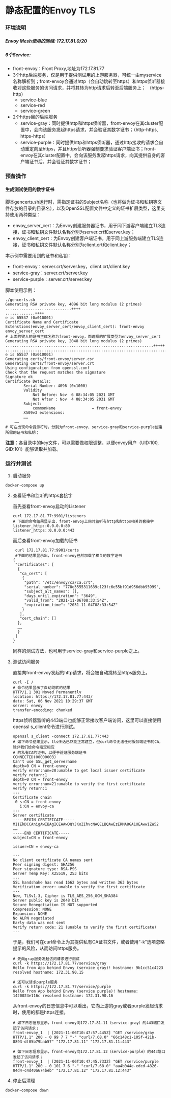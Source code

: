 # 静态配置的Envoy TLS

### 环境说明

##### Envoy Mesh使用的网络: 172.17.81.0/20

##### 6个Service:

- front-envoy：Front Proxy,地址为172.17.81.77
- 3个http后端服务，仅是用于提供测试用的上游服务器，可统一由myservice名称解析到；front-envoy会通过http（会自动跳转至https）和https侦听器接收对这些服务的访问请求，并将其转为http请求后转至后端服务上； （https-http）
  - service-blue
  - service-red
  - service-green
- 2个https目的后端服务
  - service-gray：同时提供http和https侦听器，front-envoy在其cluster配置中，会向该服务发起https请求，并会验证其数字证书；（http-https, https-https）
  - service-purple：同时提供http和https侦听器，通过http接收的请求会自动重定向至https，并且https侦听器强制要求验证客户端证书；front-envoy在其cluster配置中，会向该服务发起https请求，向其提供自身的客户端证书后，并会验证其数字证书；

### 预备操作

#### 生成测试使用的数字证书

脚本gencerts.sh运行时，需指定证书的Subject名称（也将做为证书和私钥等文件存放的目录的目录名），以及OpenSSL配置文件中定义的证书扩展类型，这里支持使用两种类型：

- envoy_server_cert：为Envoy创建服务器证书，用于同下游客户端建立TLS连接，证书和私钥文件默认名称分别为server.crt和server.key；
- envoy_client_cert：为Envoy创建客户端证书，用于同上游服务端建立TLS连接，证书和私钥文件默认名称分别为client.crt和client.key；

本示例中需要用到的证书和私钥：

- front-envoy：server.crt/server.key，client.crt/client.key
- service-gray：server.crt/server.key
- service-purple：server.crt/server.key

脚本使用示例：

```
./gencerts.sh   
Generating RSA private key, 4096 bit long modulus (2 primes)
.............................++++
.............++++
e is 65537 (0x010001)
Certificate Name and Certificate Extenstions(envoy_server_cert/envoy_client_cert): front-envoy envoy_server_cert
# 上面的键入的证书主体名称为front-envoy，而选择的扩展类型为envoy_server_cert
Generating RSA private key, 2048 bit long modulus (2 primes)
.................................................................+++++
...............................................................................+++++
e is 65537 (0x010001)
Generating certs/front-envoy/server.csr
Generating certs/front-envoy/server.crt
Using configuration from openssl.conf
Check that the request matches the signature
Signature ok
Certificate Details:
        Serial Number: 4096 (0x1000)
        Validity
            Not Before: Nov  6 08:34:05 2021 GMT
            Not After : Nov  4 08:34:05 2031 GMT
        Subject:
            commonName                = front-envoy
        X509v3 extensions:
        ……
    ……
# 可在出现命令提示符时，分别为front-envoy、service-gray和service-purple创建所需的证书和私钥；
```

**注意**：各目录中的key文件，可以需要做权限调整，以便envoy用户（UID:100, GID:101）能够读取并加载。

### 运行并测试

1.  启动服务

   ```
   docker-compose up
   ```
   
2. 查看证书和监听的https套接字

   首先查看front-envoy启动的Listener

   ```
   curl 172.17.81.77:9901/listeners
   # 下面的命令结果显示出，front-envoy上同时监听有http和https相关的套接字
   listener_http::0.0.0.0:80
   listener_https::0.0.0.0:443
   ```

   而后查看front-envoy加载的证书

   ```
    curl 172.17.81.77:9901/certs
    #下面的结果显示出，front-envoy已然加载了相关的数字证书
   {
    "certificates": [
     {
      "ca_cert": [
       {
        "path": "/etc/envoy/ca/ca.crt",
        "serial_number": "778e3555311639c123fc6e55bf91d956dbb95999",
        "subject_alt_names": [],
        "days_until_expiration": "3649",
        "valid_from": "2021-11-06T08:33:54Z",
        "expiration_time": "2031-11-04T08:33:54Z"
       }
      ],
      "cert_chain": []
     },
     ……
     }
    ]
   }
   ```

   同样的测试方法，也可用于service-gray和service-purple之上。

3. 测试访问服务

   直接向front-envoy发起的http请求，将会被自动跳转至https服务上。

   ```
   curl -I /
   # 命令结果显示了自动跳转的结果
   HTTP/1.1 301 Moved Permanently
   location: https://172.17.81.77:443/
   date: Sat, 06 Nov 2021 10:29:37 GMT
   server: envoy
   transfer-encoding: chunked
   ```

   https侦听器监听的443端口也能够正常接收客户端访问，这里可以直接使用openssl s_client命令进行测试。

   ```
   openssl s_client -connect 172.17.81.77:443
   # 如下命令结果显示，tls传话已然能正常建立，但curl命令无法任何服务端证书的CA，除非我们给命令指定相应
   # 的私有CA的证书，以便于验证服务端证书
   CONNECTED(00000003)
   Can't use SSL_get_servername
   depth=0 CN = front-envoy
   verify error:num=20:unable to get local issuer certificate
   verify return:1
   depth=0 CN = front-envoy
   verify error:num=21:unable to verify the first certificate
   verify return:1
   ---
   Certificate chain
    0 s:CN = front-envoy
      i:CN = envoy-ca
   ---
   Server certificate
   -----BEGIN CERTIFICATE-----
   MIIEkDCCAnigAwIBAgICEAAwDQYJKoZIhvcNAQELBQAwEzERMA8GA1UEAwwIZW52
   ……
   -----END CERTIFICATE-----
   subject=CN = front-envoy
   
   issuer=CN = envoy-ca
   
   ---
   No client certificate CA names sent
   Peer signing digest: SHA256
   Peer signature type: RSA-PSS
   Server Temp Key: X25519, 253 bits
   ---
   SSL handshake has read 1662 bytes and written 363 bytes
   Verification error: unable to verify the first certificate
   ---
   New, TLSv1.3, Cipher is TLS_AES_256_GCM_SHA384
   Server public key is 2048 bit
   Secure Renegotiation IS NOT supported
   Compression: NONE
   Expansion: NONE
   No ALPN negotiated
   Early data was not sent
   Verify return code: 21 (unable to verify the first certificate)
   ---
   ```

   于是，我们可在curl命令上为其提供私有CA证书文件，或者使用“-k”选项忽略提示的风险，从而访问https服务。

   ```
   # 先向gray服务发起访问请求进行测试
   curl -k https://172.17.81.77/service/gray  
   Hello from App behind Envoy (service gray)! hostname: 9b1cc51c4223 resolved hostname: 172.31.90.15
   
   # 还可以请求purple服务
   curl -k https://172.17.81.77/service/purple
   Hello from App behind Envoy (service purple)! hostname: 1420024e116c resolved hostname: 172.31.90.16
   ```

   从front-envoy的日志信息中可以看出，它向上游的gray或者purple发起请求时，使用的都是https连接。

   ```
   # 如下日志信息显示，front-envoy向172.17.81.11（service-gray）的443端口发起了访问请求；
   front-envoy_1  | [2021-11-06T10:47:57.445Z] "GET /service/gray HTTP/1.1" 200 - 0 99 7 7 "-" "curl/7.68.0" "66c148c1-105f-421b-8893-df05b79bab57" "172.17.81.11" "172.17.81.11:443"
   
   # 如下日志信息显示，front-envoy向172.17.81.12（service-purple）的443端口发起了访问请求；
   front-envoy_1  | [2021-11-06T10:47:45.733Z] "GET /service/purple HTTP/1.1" 200 - 0 101 7 6 "-" "curl/7.68.0" "aa4b044e-edcd-4826-84d4-c4d40a674beb" "172.17.81.12" "172.17.81.12:443"
   ```

4. 停止后清理

```
docker-compose down
